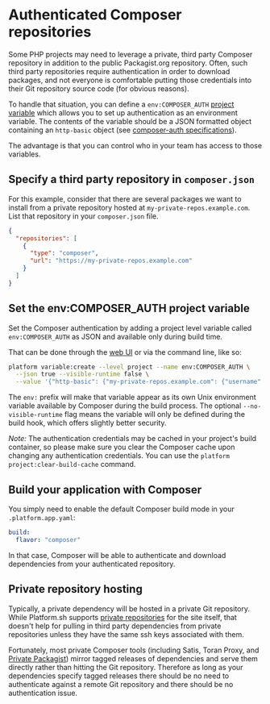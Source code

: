 # Authenticated Composer repositories

Some PHP projects may need to leverage a private, third party Composer repository in addition to the public Packagist.org repository. Often, such third party repositories require authentication in order to download packages, and not everyone is comfortable putting those credentials into their Git repository source code (for obvious reasons).

To handle that situation, you can define a `env:COMPOSER_AUTH` [project variable](/development/variables.md#project-variables) which allows you to set up authentication as an environment variable. The contents of the variable should be a JSON formatted object containing an `http-basic` object (see [composer-auth specifications](https://getcomposer.org/doc/03-cli.md#composer-auth)).

The advantage is that you can control who in your team has access to those variables.

## Specify a third party repository in `composer.json`

For this example, consider that there are several packages we want to install from a private repository hosted at `my-private-repos.example.com`. List that repository in your `composer.json` file.

```json
{
  "repositories": [
    {
      "type": "composer",
      "url": "https://my-private-repos.example.com"
    }
  ]
}
```

## Set the env:COMPOSER_AUTH project variable

Set the Composer authentication by adding a project level variable called `env:COMPOSER_AUTH` as JSON and available only during build time.

That can be done through the [web UI](/administration/web.md) or via the command line, like so:

```bash
platform variable:create --level project --name env:COMPOSER_AUTH \
  --json true --visible-runtime false \
  --value '{"http-basic": {"my-private-repos.example.com": {"username": "your-username", "password": "your-password"}}}'
```

The `env:` prefix will make that variable appear as its own Unix environment variable available by Composer during the build process. The optional `--no-visible-runtime` flag means the variable will only be defined during the build hook, which offers slightly better security.

_Note:_ The authentication credentials may be cached in your project's build container, so please make sure you clear the Composer cache upon changing any authentication credentials. You can use the `platform project:clear-build-cache` command.

## Build your application with Composer

You simply need to enable the default Composer build mode in your `.platform.app.yaml`:

```yaml
build:
  flavor: "composer"
```

In that case, Composer will be able to authenticate and download dependencies from your authenticated repository.

## Private repository hosting

Typically, a private dependency will be hosted in a private Git repository. While Platform.sh supports [private repositories](/development/private-repository.md) for the site itself, that doesn't help for pulling in third party dependencies from private repositories unless they have the same ssh keys associated with them.

Fortunately, most private Composer tools (including Satis, Toran Proxy, and [Private Packagist](https://packagist.com/)) mirror tagged releases of dependencies and serve them directly rather than hitting the Git repository. Therefore as long as your dependencies specify tagged releases there should be no need to authenticate against a remote Git repository and there should be no authentication issue.
